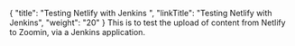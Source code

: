 {
    "title": "Testing Netlify with Jenkins ",
    "linkTitle": "Testing Netlify with Jenkins",
    "weight": "20"
}
This is to test the upload of content from Netlify to Zoomin, via a Jenkins application.
